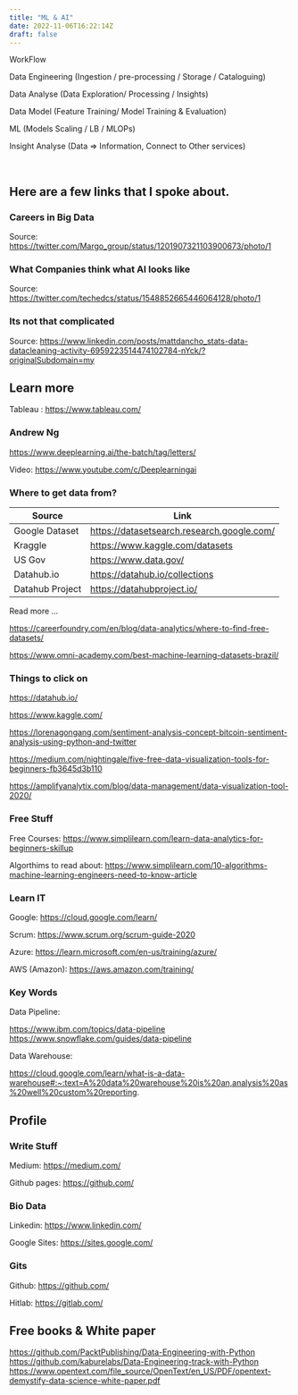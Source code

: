 ```yaml
---
title: "ML & AI"
date: 2022-11-06T16:22:14Z
draft: false
---
```


WorkFlow​

Data Engineering (Ingestion / pre-processing / Storage / Cataloguing)​

Data Analyse (Data Exploration/ Processing / Insights)​

Data Model (Feature Training/ Model Training & Evaluation)​

ML (Models Scaling / LB / MLOPs)​

Insight Analyse (Data => Information, Connect to Other services)​

​

## Here are a few links that I spoke about.

### Careers in Big Data

Source: https://twitter.com/Margo_group/status/1201907321103900673/photo/1

### What Companies think what AI looks like

Source: https://twitter.com/techedcs/status/1548852665446064128/photo/1

### Its not that complicated

Source:  https://www.linkedin.com/posts/mattdancho_stats-data-datacleaning-activity-6959223514474102784-nYck/?originalSubdomain=my

## Learn more

Tableau : https://www.tableau.com/

### Andrew Ng

https://www.deeplearning.ai/the-batch/tag/letters/

Video: https://www.youtube.com/c/Deeplearningai


### Where to get data from?

| Source         | Link                                       |
|----------------|--------------------------------------------|
| Google Dataset | https://datasetsearch.research.google.com/ |
| Kraggle        | https://www.kaggle.com/datasets            |
| US Gov         | https://www.data.gov/                      |
| Datahub.io     | https://datahub.io/collections             |
| Datahub Project| https://datahubproject.io/                 |

Read more ...

https://careerfoundry.com/en/blog/data-analytics/where-to-find-free-datasets/

https://www.omni-academy.com/best-machine-learning-datasets-brazil/

### Things to click on

https://datahub.io/

https://www.kaggle.com/

https://lorenagongang.com/sentiment-analysis-concept-bitcoin-sentiment-analysis-using-python-and-twitter

https://medium.com/nightingale/five-free-data-visualization-tools-for-beginners-fb3645d3b110

https://amplifyanalytix.com/blog/data-management/data-visualization-tool-2020/


### Free Stuff

Free Courses: https://www.simplilearn.com/learn-data-analytics-for-beginners-skillup

Algorthims to read about: https://www.simplilearn.com/10-algorithms-machine-learning-engineers-need-to-know-article

### Learn IT

Google: https://cloud.google.com/learn/

Scrum: https://www.scrum.org/scrum-guide-2020

Azure: https://learn.microsoft.com/en-us/training/azure/

AWS (Amazon): https://aws.amazon.com/training/


### Key Words

Data Pipeline: 

https://www.ibm.com/topics/data-pipeline
https://www.snowflake.com/guides/data-pipeline

Data Warehouse:

https://cloud.google.com/learn/what-is-a-data-warehouse#:~:text=A%20data%20warehouse%20is%20an,analysis%20as%20well%20custom%20reporting.

## Profile

### Write Stuff

Medium: https://medium.com/

Github pages: https://github.com/

### Bio Data

Linkedin: https://www.linkedin.com/

Google Sites: https://sites.google.com/

### Gits

Github: https://github.com/

Hitlab: https://gitlab.com/

## Free books & White paper

https://github.com/PacktPublishing/Data-Engineering-with-Python
https://github.com/kaburelabs/Data-Engineering-track-with-Python
https://www.opentext.com/file_source/OpenText/en_US/PDF/opentext-demystify-data-science-white-paper.pdf